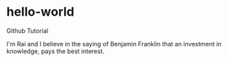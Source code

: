 # hello-world
Github Tutorial


I'm Rai and I believe in the saying of Benjamin Franklin that an investment in knowledge, pays the best interest.
